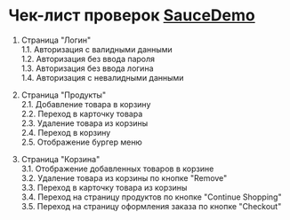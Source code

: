# Чек-лист проверок [SauceDemo](https://www.saucedemo.com/)
 1. Страница "Логин"  
    1.1. Авторизация с валидными данными  
    1.2. Авторизация без ввода пароля  
    1.3. Авторизация без ввода логина  
    1.4. Авторизация с невалидными данными  
    
2. Страница "Продукты"  
   2.1. Добавление товара в корзину  
   2.2. Переход в карточку товара  
   2.3. Удаление товара из корзины  
   2.4. Переход в корзину  
   2.5. Отображение бургер меню  
   
4. Страница "Корзина"  
   3.1. Отображение добавленных товаров в корзине  
   3.2. Удаление товара из корзины по кнопке "Remove"  
   3.3. Переход в карточку товара из корзины  
   3.4. Переход на страницу продуктов по кнопке "Continue Shopping"  
   3.5. Переход на страницу оформления заказа по кнопке "Checkout"  
